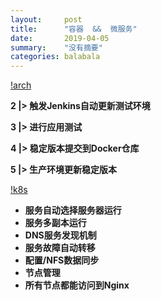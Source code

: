 ```yaml
---
layout:     post
title:      "容器  &&  微服务"
date:       2019-04-05
summary:    "没有摘要"
categories: balabala
---
```


[!arch](https://m-pub.oss-cn-hongkong.aliyuncs.com/img/2019/ash/arch.png)

**2 |> 触发Jenkins自动更新测试环境**

**3 |> 进行应用测试**

**4 |> 稳定版本提交到Docker仓库**

**5 |> 生产环境更新稳定版本**



[!k8s](https://m-pub.oss-cn-hongkong.aliyuncs.com/img/2019/ash/k8s.png)

* **服务自动选择服务器运行**
* **服务多副本运行**
* **DNS服务发现机制**
* **服务故障自动转移**
* **配置/NFS数据同步**
* **节点管理**
* **所有节点都能访问到Nginx**



